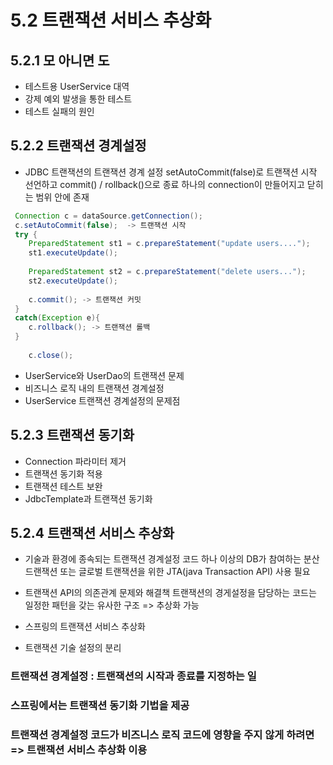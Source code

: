# 5.2 트랜잭션 서비스 추상화
## 5.2.1 모 아니면 도
 - 테스트용 UserService 대역
 - 강제 예외 발생을 통한 테스트
 - 테스트 실패의 원인
## 5.2.2 트랜잭션 경계설정
 - JDBC 트랜잭션의 트랜잭션 경계 설정 
   setAutoCommit(false)로 트랜잭션 시작 선언하고 commit() / rollback()으로 종료 
   하나의 connection이 만들어지고 닫히는 범위 안에 존재 
   
```java 
 Connection c = dataSource.getConnection();
 c.setAutoCommit(false);  -> 트랜잭션 시작
 try {
    PreparedStatement st1 = c.prepareStatement("update users....");
    st1.executeUpdate();
    
    PreparedStatement st2 = c.prepareStatement("delete users...");
    st2.executeUpdate();
    
    c.commit(); -> 트랜잭션 커밋
 }
 catch(Exception e){
    c.rollback(); -> 트랜잭션 롤백
 }
 
    c.close();

```   
 - UserService와 UserDao의 트랜잭션 문제
 - 비즈니스 로직 내의 트랜잭션 경계설정
 - UserService 트랜잭션 경계설정의 문제점
## 5.2.3 트랜잭션 동기화
 - Connection 파라미터 제거
 - 트랜잭션 동기화 적용 
 - 트랜잭션 테스트 보완
 - JdbcTemplate과 트랜잭션 동기화
## 5.2.4 트랜잭션 서비스 추상화
 - 기술과 환경에 종속되는 트랜잭션 경계설정 코드
   하나 이상의 DB가 참여하는 분산드랜잭션 또는 글로벌 트랜잭션을 위한 JTA(java Transaction API) 사용 필요
 - 트랜잭션 API의 의존관계 문제와 해결책
   트랜잭션의 경게설정을 담당하는 코드는 일정한 패턴을 갖는 유사한 구조 => 추상화 가능 
      
 - 스프링의 트랜잭션 서비스 추상화
 - 트랜잭션 기술 설정의 분리
 
### 트랜잭션 경계설정 : 트랜잭션의 시작과 종료를 지정하는 일
### 스프링에서는 트랜잭션 동기화 기법을 제공
### 트랜잭션 경계설정 코드가 비즈니스 로직 코드에 영향을 주지 않게 하려면 => 트랜잭션 서비스 추상화 이용
